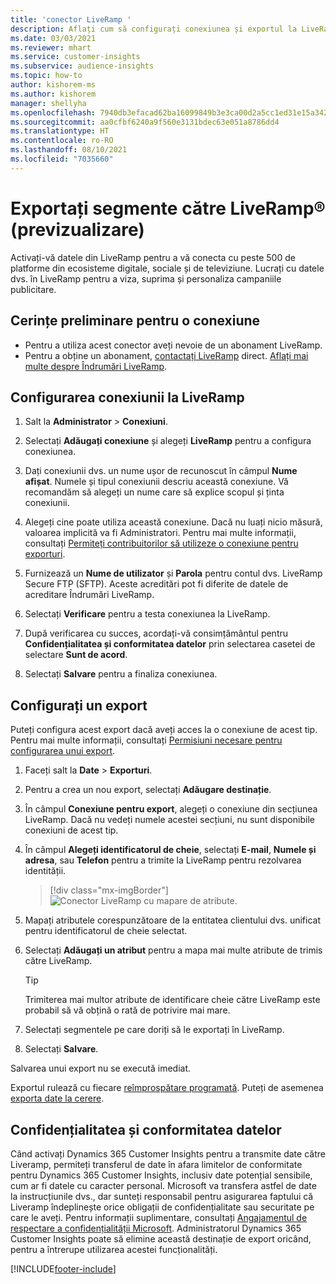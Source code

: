 ```yaml
---
title: 'conector LiveRamp '
description: Aflați cum să configurați conexiunea și exportul la LiveRamp.
ms.date: 03/03/2021
ms.reviewer: mhart
ms.service: customer-insights
ms.subservice: audience-insights
ms.topic: how-to
author: kishorem-ms
ms.author: kishorem
manager: shellyha
ms.openlocfilehash: 7940db3efacad62ba16099849b3e3ca00d2a5cc1ed31e15a34209c0797e6ae13
ms.sourcegitcommit: aa0cfbf6240a9f560e3131bdec63e051a8786dd4
ms.translationtype: HT
ms.contentlocale: ro-RO
ms.lasthandoff: 08/10/2021
ms.locfileid: "7035660"
---
```

# <a name="export-segments-to-liverampreg-preview"></a>Exportați segmente către LiveRamp&reg; (previzualizare)

Activați-vă datele din LiveRamp pentru a vă conecta cu peste 500 de platforme din ecosisteme digitale, sociale și de televiziune. Lucrați cu datele dvs. în LiveRamp pentru a viza, suprima și personaliza campaniile publicitare.

## <a name="prerequisites-for-a-connection"></a>Cerințe preliminare pentru o conexiune

- Pentru a utiliza acest conector aveți nevoie de un abonament LiveRamp.
- Pentru a obține un abonament, [contactați LiveRamp](https://liveramp.com/contact/) direct. [Aflați mai multe despre Îndrumări LiveRamp](https://liveramp.com/our-platform/data-onboarding/).

## <a name="set-up-connection-to-liveramp"></a>Configurarea conexiunii la LiveRamp

1. Salt la **Administrator** > **Conexiuni**.

1. Selectați **Adăugați conexiune** și alegeți **LiveRamp** pentru a configura conexiunea.

1. Dați conexiunii dvs. un nume ușor de recunoscut în câmpul **Nume afișat**. Numele și tipul conexiunii descriu această conexiune. Vă recomandăm să alegeți un nume care să explice scopul și ținta conexiunii.

1. Alegeți cine poate utiliza această conexiune. Dacă nu luați nicio măsură, valoarea implicită va fi Administratori. Pentru mai multe informații, consultați [Permiteți contribuitorilor să utilizeze o conexiune pentru exporturi](connections.md#allow-contributors-to-use-a-connection-for-exports).

1. Furnizează un **Nume de utilizator** și **Parola** pentru contul dvs. LiveRamp Secure FTP (SFTP).
Aceste acreditări pot fi diferite de datele de acreditare Îndrumări LiveRamp.

1. Selectați **Verificare** pentru a testa conexiunea la LiveRamp.

1. După verificarea cu succes, acordați-vă consimțământul pentru **Confidențialitatea și conformitatea datelor** prin selectarea casetei de selectare **Sunt de acord**.

1. Selectați **Salvare** pentru a finaliza conexiunea.

## <a name="configure-an-export"></a>Configurați un export

Puteți configura acest export dacă aveți acces la o conexiune de acest tip. Pentru mai multe informații, consultați [Permisiuni necesare pentru configurarea unui export](export-destinations.md#set-up-a-new-export).

1. Faceți salt la **Date** > **Exporturi**.

1. Pentru a crea un nou export, selectați **Adăugare destinație**.

1. În câmpul **Conexiune pentru export**, alegeți o conexiune din secțiunea LiveRamp. Dacă nu vedeți numele acestei secțiuni, nu sunt disponibile conexiuni de acest tip.

1. În câmpul **Alegeți identificatorul de cheie**, selectați **E-mail**,  **Numele și adresa**, sau **Telefon** pentru a trimite la LiveRamp pentru rezolvarea identității.
   > [!div class="mx-imgBorder"]
   > ![Conector LiveRamp cu mapare de atribute.](media/export-liveramp-segments.png "Conector LiveRamp cu mapare de atribute")

1. Mapați atributele corespunzătoare de la entitatea clientului dvs. unificat pentru identificatorul de cheie selectat.

1. Selectați **Adăugați un atribut** pentru a mapa mai multe atribute de trimis către LiveRamp.

   > [!TIP]
   > Trimiterea mai multor atribute de identificare cheie către LiveRamp este probabil să vă obțină o rată de potrivire mai mare.

1. Selectați segmentele pe care doriți să le exportați în LiveRamp.

1. Selectați **Salvare**.

Salvarea unui export nu se execută imediat.

Exportul rulează cu fiecare [reîmprospătare programată](system.md#schedule-tab). Puteți de asemenea [exporta date la cerere](export-destinations.md#run-exports-on-demand). 


## <a name="data-privacy-and-compliance"></a>Confidențialitatea și conformitatea datelor

Când activați Dynamics 365 Customer Insights pentru a transmite date către Liveramp, permiteți transferul de date în afara limitelor de conformitate pentru Dynamics 365 Customer Insights, inclusiv date potențial sensibile, cum ar fi datele cu caracter personal. Microsoft va transfera astfel de date la instrucțiunile dvs., dar sunteți responsabil pentru asigurarea faptului că Liveramp îndeplinește orice obligații de confidențialitate sau securitate pe care le aveți. Pentru informații suplimentare, consultați [Angajamentul de respectare a confidențialității Microsoft](https://go.microsoft.com/fwlink/?linkid=396732).
Administratorul Dynamics 365 Customer Insights poate să elimine această destinație de export oricând, pentru a întrerupe utilizarea acestei funcționalități.

[!INCLUDE[footer-include](../includes/footer-banner.md)]
